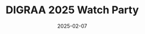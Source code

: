 ---
title: DIGRAA 2025 Watch Party
date: 2025-02-07
time: 9AM - 6PM
tags: [talks]
link: "../events/2025/02-digraa/"
calendarOnly: true
---